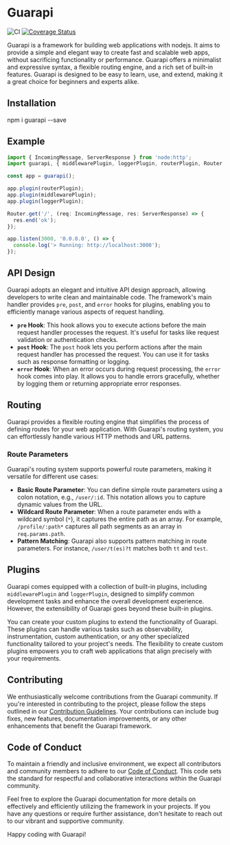 # Guarapi

![CI](https://github.com/joaoneto/guarapi/actions/workflows/ci.yml/badge.svg?branch=main)
[![Coverage Status](https://coveralls.io/repos/github/joaoneto/guarapi/badge.svg?branch=main)](https://coveralls.io/github/joaoneto/guarapi?branch=main)

Guarapi is a framework for building web applications with nodejs. It aims to provide a simple and elegant way to create fast and scalable web apps, without sacrificing functionality or performance. Guarapi offers a minimalist and expressive syntax, a flexible routing engine, and a rich set of built-in features. Guarapi is designed to be easy to learn, use, and extend, making it a great choice for beginners and experts alike.

## Installation
npm i guarapi --save

## Example
```typescript
import { IncomingMessage, ServerResponse } from 'node:http';
import guarapi, { middlewarePlugin, loggerPlugin, routerPlugin, Router } from 'guarapi';

const app = guarapi();

app.plugin(routerPlugin);
app.plugin(middlewarePlugin);
app.plugin(loggerPlugin);

Router.get('/', (req: IncomingMessage, res: ServerResponse) => {
  res.end('ok');
});

app.listen(3000, '0.0.0.0', () => {
  console.log('> Running: http://localhost:3000');
});
```

## API Design
Guarapi adopts an elegant and intuitive API design approach, allowing developers to write clean and maintainable code. The framework's main handler provides `pre`, `post`, and `error` hooks for plugins, enabling you to efficiently manage various aspects of request handling.

- **`pre` Hook**: This hook allows you to execute actions before the main request handler processes the request. It's useful for tasks like request validation or authentication checks.
- **`post` Hook**: The `post` hook lets you perform actions after the main request handler has processed the request. You can use it for tasks such as response formatting or logging.
- **`error` Hook**: When an error occurs during request processing, the `error` hook comes into play. It allows you to handle errors gracefully, whether by logging them or returning appropriate error responses.

## Routing
Guarapi provides a flexible routing engine that simplifies the process of defining routes for your web application. With Guarapi's routing system, you can effortlessly handle various HTTP methods and URL patterns.

### Route Parameters
Guarapi's routing system supports powerful route parameters, making it versatile for different use cases:

- **Basic Route Parameter**: You can define simple route parameters using a colon notation, e.g., `/user/:id`. This notation allows you to capture dynamic values from the URL.
- **Wildcard Route Parameter**: When a route parameter ends with a wildcard symbol (`*`), it captures the entire path as an array. For example, `/profile/:path*` captures all path segments as an array in `req.params.path`.
- **Pattern Matching**: Guarapi also supports pattern matching in route parameters. For instance, `/user/t(es)?t` matches both `tt` and `test`.

## Plugins
Guarapi comes equipped with a collection of built-in plugins, including `middlewarePlugin` and `loggerPlugin`, designed to simplify common development tasks and enhance the overall development experience. However, the extensibility of Guarapi goes beyond these built-in plugins.

You can create your custom plugins to extend the functionality of Guarapi. These plugins can handle various tasks such as observability, instrumentation, custom authentication, or any other specialized functionality tailored to your project's needs. The flexibility to create custom plugins empowers you to craft web applications that align precisely with your requirements.

## Contributing
We enthusiastically welcome contributions from the Guarapi community. If you're interested in contributing to the project, please follow the steps outlined in our [Contribution Guidelines](CONTRIBUTING.md). Your contributions can include bug fixes, new features, documentation improvements, or any other enhancements that benefit the Guarapi framework.

## Code of Conduct
To maintain a friendly and inclusive environment, we expect all contributors and community members to adhere to our [Code of Conduct](CODE_OF_CONDUCT.md). This code sets the standard for respectful and collaborative interactions within the Guarapi community.

Feel free to explore the Guarapi documentation for more details on effectively and efficiently utilizing the framework in your projects. If you have any questions or require further assistance, don't hesitate to reach out to our vibrant and supportive community.

Happy coding with Guarapi!
